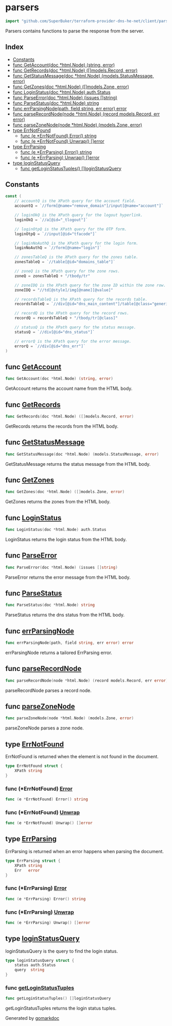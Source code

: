 <!-- Code generated by gomarkdoc. DO NOT EDIT -->

# parsers

```go
import "github.com/SuperBuker/terraform-provider-dns-he-net/client/parsers"
```

Parsers contains functions to parse the response from the server.

## Index

- [Constants](<#constants>)
- [func GetAccount(doc *html.Node) (string, error)](<#func-getaccount>)
- [func GetRecords(doc *html.Node) ([]models.Record, error)](<#func-getrecords>)
- [func GetStatusMessage(doc *html.Node) (models.StatusMessage, error)](<#func-getstatusmessage>)
- [func GetZones(doc *html.Node) ([]models.Zone, error)](<#func-getzones>)
- [func LoginStatus(doc *html.Node) auth.Status](<#func-loginstatus>)
- [func ParseError(doc *html.Node) (issues []string)](<#func-parseerror>)
- [func ParseStatus(doc *html.Node) string](<#func-parsestatus>)
- [func errParsingNode(path, field string, err error) error](<#func-errparsingnode>)
- [func parseRecordNode(node *html.Node) (record models.Record, err error)](<#func-parserecordnode>)
- [func parseZoneNode(node *html.Node) (models.Zone, error)](<#func-parsezonenode>)
- [type ErrNotFound](<#type-errnotfound>)
  - [func (e *ErrNotFound) Error() string](<#func-errnotfound-error>)
  - [func (e *ErrNotFound) Unwrap() []error](<#func-errnotfound-unwrap>)
- [type ErrParsing](<#type-errparsing>)
  - [func (e *ErrParsing) Error() string](<#func-errparsing-error>)
  - [func (e *ErrParsing) Unwrap() []error](<#func-errparsing-unwrap>)
- [type loginStatusQuery](<#type-loginstatusquery>)
  - [func getLoginStatusTuples() []loginStatusQuery](<#func-getloginstatustuples>)


## Constants

```go
const (
    // accountQ is the XPath query for the account field.
    accountQ = `//form[@name="remove_domain"]/input[@name="account"]`

    // loginOkQ is the XPath query for the logout hyperlink.
    loginOkQ = `//a[@id="_tlogout"]`

    // loginOtpQ is the XPath query for the OTP form.
    loginOtpQ = `//input[@id="tfacode"]`

    // loginNoAuthQ is the XPath query for the login form.
    loginNoAuthQ = `//form[@name="login"]`

    // zonesTableQ is the XPath query for the zones table.
    zonesTableQ = `//table[@id="domains_table"]`

    // zoneQ is the XPath query for the zone rows.
    zoneQ = zonesTableQ + "/tbody/tr"

    // zoneIDQ is the XPath query for the zone ID within the zone row.
    zoneIDQ = "//td[@style]/img[@name][@value]"

    // recordsTableQ is the XPath query for the records table.
    recordsTableQ = `//div[@id="dns_main_content"]/table[@class="generictable"]`

    // recordQ is the XPath query for the record rows.
    recordQ = recordsTableQ + "/tbody/tr[@class]"

    // statusQ is the XPath query for the status message.
    statusQ = `//div[@id="dns_status"]`

    // errorQ is the XPath query for the error message.
    errorQ = `//div[@id="dns_err"]`
)
```

## func [GetAccount](<https://github.com/SuperBuker/terraform-provider-dns-he-net/tree/master/common/client/parsers/blob/master/client/parsers/account.go#L9>)

```go
func GetAccount(doc *html.Node) (string, error)
```

GetAccount returns the account name from the HTML body.

## func [GetRecords](<https://github.com/SuperBuker/terraform-provider-dns-he-net/tree/master/common/client/parsers/blob/master/client/parsers/records.go#L164>)

```go
func GetRecords(doc *html.Node) ([]models.Record, error)
```

GetRecords returns the records from the HTML body.

## func [GetStatusMessage](<https://github.com/SuperBuker/terraform-provider-dns-he-net/tree/master/common/client/parsers/blob/master/client/parsers/status.go#L23>)

```go
func GetStatusMessage(doc *html.Node) (models.StatusMessage, error)
```

GetStatusMessage returns the status message from the HTML body.

## func [GetZones](<https://github.com/SuperBuker/terraform-provider-dns-he-net/tree/master/common/client/parsers/blob/master/client/parsers/zones.go#L28>)

```go
func GetZones(doc *html.Node) ([]models.Zone, error)
```

GetZones returns the zones from the HTML body.

## func [LoginStatus](<https://github.com/SuperBuker/terraform-provider-dns-he-net/tree/master/common/client/parsers/blob/master/client/parsers/auth.go#L26>)

```go
func LoginStatus(doc *html.Node) auth.Status
```

LoginStatus returns the login status from the HTML body.

## func [ParseError](<https://github.com/SuperBuker/terraform-provider-dns-he-net/tree/master/common/client/parsers/blob/master/client/parsers/error.go#L11>)

```go
func ParseError(doc *html.Node) (issues []string)
```

ParseError returns the error message from the HTML body.

## func [ParseStatus](<https://github.com/SuperBuker/terraform-provider-dns-he-net/tree/master/common/client/parsers/blob/master/client/parsers/status.go#L12>)

```go
func ParseStatus(doc *html.Node) string
```

ParseStatus returns the dns status from the HTML body.

## func [errParsingNode](<https://github.com/SuperBuker/terraform-provider-dns-he-net/tree/master/common/client/parsers/blob/master/client/parsers/utils.go#L6>)

```go
func errParsingNode(path, field string, err error) error
```

errParsingNode returns a tailored ErrParsing error.

## func [parseRecordNode](<https://github.com/SuperBuker/terraform-provider-dns-he-net/tree/master/common/client/parsers/blob/master/client/parsers/records.go#L15>)

```go
func parseRecordNode(node *html.Node) (record models.Record, err error)
```

parseRecordNode parses a record node.

## func [parseZoneNode](<https://github.com/SuperBuker/terraform-provider-dns-he-net/tree/master/common/client/parsers/blob/master/client/parsers/zones.go#L13>)

```go
func parseZoneNode(node *html.Node) (models.Zone, error)
```

parseZoneNode parses a zone node.

## type [ErrNotFound](<https://github.com/SuperBuker/terraform-provider-dns-he-net/tree/master/common/client/parsers/blob/master/client/parsers/errors.go#L9-L11>)

ErrNotFound is returned when the element is not found in the document.

```go
type ErrNotFound struct {
    XPath string
}
```

### func \(\*ErrNotFound\) [Error](<https://github.com/SuperBuker/terraform-provider-dns-he-net/tree/master/common/client/parsers/blob/master/client/parsers/errors.go#L13>)

```go
func (e *ErrNotFound) Error() string
```

### func \(\*ErrNotFound\) [Unwrap](<https://github.com/SuperBuker/terraform-provider-dns-he-net/tree/master/common/client/parsers/blob/master/client/parsers/errors.go#L17>)

```go
func (e *ErrNotFound) Unwrap() []error
```

## type [ErrParsing](<https://github.com/SuperBuker/terraform-provider-dns-he-net/tree/master/common/client/parsers/blob/master/client/parsers/errors.go#L24-L27>)

ErrParsing is returned when an error happens when parsing the document.

```go
type ErrParsing struct {
    XPath string
    Err   error
}
```

### func \(\*ErrParsing\) [Error](<https://github.com/SuperBuker/terraform-provider-dns-he-net/tree/master/common/client/parsers/blob/master/client/parsers/errors.go#L29>)

```go
func (e *ErrParsing) Error() string
```

### func \(\*ErrParsing\) [Unwrap](<https://github.com/SuperBuker/terraform-provider-dns-he-net/tree/master/common/client/parsers/blob/master/client/parsers/errors.go#L33>)

```go
func (e *ErrParsing) Unwrap() []error
```

## type [loginStatusQuery](<https://github.com/SuperBuker/terraform-provider-dns-he-net/tree/master/common/client/parsers/blob/master/client/parsers/auth.go#L11-L14>)

loginStatusQuery is the query to find the login status.

```go
type loginStatusQuery struct {
    status auth.Status
    query  string
}
```

### func [getLoginStatusTuples](<https://github.com/SuperBuker/terraform-provider-dns-he-net/tree/master/common/client/parsers/blob/master/client/parsers/auth.go#L17>)

```go
func getLoginStatusTuples() []loginStatusQuery
```

getLoginStatusTuples returns the login status tuples.



Generated by [gomarkdoc](<https://github.com/princjef/gomarkdoc>)
